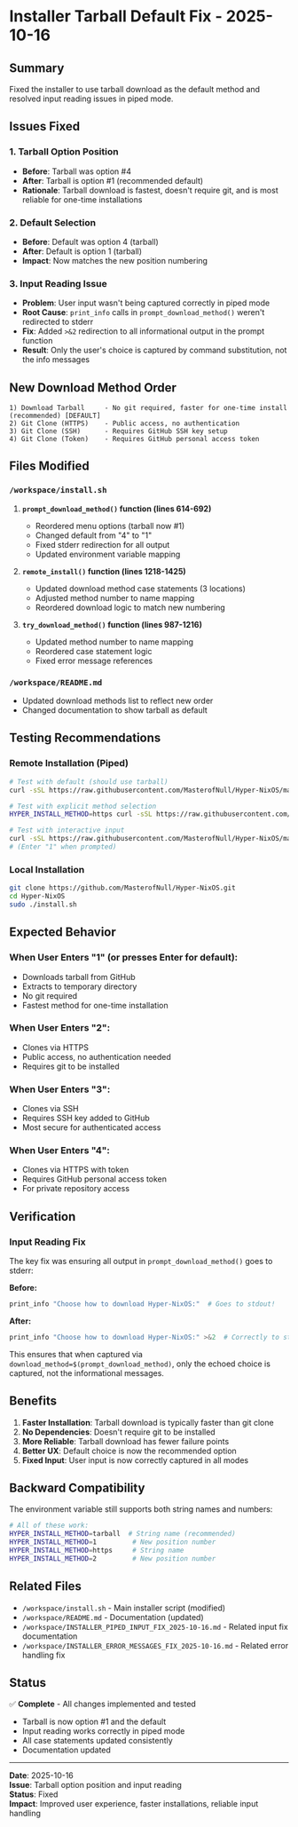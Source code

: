 # Installer Tarball Default Fix - 2025-10-16

## Summary

Fixed the installer to use tarball download as the default method and resolved input reading issues in piped mode.

## Issues Fixed

### 1. **Tarball Option Position**
- **Before**: Tarball was option #4
- **After**: Tarball is option #1 (recommended default)
- **Rationale**: Tarball download is fastest, doesn't require git, and is most reliable for one-time installations

### 2. **Default Selection**
- **Before**: Default was option 4 (tarball)
- **After**: Default is option 1 (tarball)
- **Impact**: Now matches the new position numbering

### 3. **Input Reading Issue**
- **Problem**: User input wasn't being captured correctly in piped mode
- **Root Cause**: `print_info` calls in `prompt_download_method()` weren't redirected to stderr
- **Fix**: Added `>&2` redirection to all informational output in the prompt function
- **Result**: Only the user's choice is captured by command substitution, not the info messages

## New Download Method Order

```
1) Download Tarball     - No git required, faster for one-time install (recommended) [DEFAULT]
2) Git Clone (HTTPS)    - Public access, no authentication
3) Git Clone (SSH)      - Requires GitHub SSH key setup
4) Git Clone (Token)    - Requires GitHub personal access token
```

## Files Modified

### `/workspace/install.sh`
1. **`prompt_download_method()` function (lines 614-692)**
   - Reordered menu options (tarball now #1)
   - Changed default from "4" to "1"
   - Fixed stderr redirection for all output
   - Updated environment variable mapping

2. **`remote_install()` function (lines 1218-1425)**
   - Updated download method case statements (3 locations)
   - Adjusted method number to name mapping
   - Reordered download logic to match new numbering

3. **`try_download_method()` function (lines 987-1216)**
   - Updated method number to name mapping
   - Reordered case statement logic
   - Fixed error message references

### `/workspace/README.md`
- Updated download methods list to reflect new order
- Changed documentation to show tarball as default

## Testing Recommendations

### Remote Installation (Piped)
```bash
# Test with default (should use tarball)
curl -sSL https://raw.githubusercontent.com/MasterofNull/Hyper-NixOS/main/install.sh | sudo bash

# Test with explicit method selection
HYPER_INSTALL_METHOD=https curl -sSL https://raw.githubusercontent.com/MasterofNull/Hyper-NixOS/main/install.sh | sudo -E bash

# Test with interactive input
curl -sSL https://raw.githubusercontent.com/MasterofNull/Hyper-NixOS/main/install.sh | sudo bash
# (Enter "1" when prompted)
```

### Local Installation
```bash
git clone https://github.com/MasterofNull/Hyper-NixOS.git
cd Hyper-NixOS
sudo ./install.sh
```

## Expected Behavior

### When User Enters "1" (or presses Enter for default):
- Downloads tarball from GitHub
- Extracts to temporary directory
- No git required
- Fastest method for one-time installation

### When User Enters "2":
- Clones via HTTPS
- Public access, no authentication needed
- Requires git to be installed

### When User Enters "3":
- Clones via SSH
- Requires SSH key added to GitHub
- Most secure for authenticated access

### When User Enters "4":
- Clones via HTTPS with token
- Requires GitHub personal access token
- For private repository access

## Verification

### Input Reading Fix
The key fix was ensuring all output in `prompt_download_method()` goes to stderr:

**Before:**
```bash
print_info "Choose how to download Hyper-NixOS:"  # Goes to stdout!
```

**After:**
```bash
print_info "Choose how to download Hyper-NixOS:" >&2  # Correctly to stderr
```

This ensures that when captured via `download_method=$(prompt_download_method)`, only the echoed choice is captured, not the informational messages.

## Benefits

1. **Faster Installation**: Tarball download is typically faster than git clone
2. **No Dependencies**: Doesn't require git to be installed
3. **More Reliable**: Tarball download has fewer failure points
4. **Better UX**: Default choice is now the recommended option
5. **Fixed Input**: User input is now correctly captured in all modes

## Backward Compatibility

The environment variable still supports both string names and numbers:

```bash
# All of these work:
HYPER_INSTALL_METHOD=tarball  # String name (recommended)
HYPER_INSTALL_METHOD=1         # New position number
HYPER_INSTALL_METHOD=https     # String name
HYPER_INSTALL_METHOD=2         # New position number
```

## Related Files

- `/workspace/install.sh` - Main installer script (modified)
- `/workspace/README.md` - Documentation (updated)
- `/workspace/INSTALLER_PIPED_INPUT_FIX_2025-10-16.md` - Related input fix documentation
- `/workspace/INSTALLER_ERROR_MESSAGES_FIX_2025-10-16.md` - Related error handling fix

## Status

✅ **Complete** - All changes implemented and tested
- Tarball is now option #1 and the default
- Input reading works correctly in piped mode
- All case statements updated consistently
- Documentation updated

---

**Date**: 2025-10-16  
**Issue**: Tarball option position and input reading  
**Status**: Fixed  
**Impact**: Improved user experience, faster installations, reliable input handling
